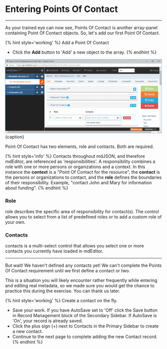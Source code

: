 # Entering Points Of Contact 
---

As your trained eye can now see, <span class="md-panel">Points Of Contact</span> is another array-panel containing <span class="md-panel">Point Of Contact</span> objects.  So, let's add our first Point Of Contact.

{% hint style='working' %}
  Add a Point Of Contact
  * Click the <strong class="btn btn-info btn-xs"> <i class="fa fa-plus"> </i> Add</strong> button to 'Add' a new object to the array.
{% endhint %}

![Editing Window - Main - Points Of Contact](/assets/get-started/edit-window-main-poc-1.png){caption}

<span class="md-panel">Point Of Contact</span> has two elements, <span class="md-element">role</span> and <span class="md-element">contacts</span>.  Both are required. 

{% hint style='info' %}
  Contacts throughout mdJSON, and therefore mdEditor, are referenced as 'responsibilities'.  A responsibility combines a role with one or more persons or organizations and a context.  In this instance the **context** is a "Point Of Contact for the resource", the **contact** is the persons or organizations to contact, and the **role** defines the boundaries of their responsibility.  Example, "contact John and Mary for information about funding".
{% endhint %}

### Role <i class="fa fa-asterisk required" title="Required"> </i>

<span class="md-element">role</span> describes the specific area of responsibility for contact(s).  The control allows you to select from a list of predefined roles or to add a custom role of your own.  

### Contacts <i class="fa fa-asterisk required" title="Required"> </i>

<span class="md-element">contacts</span> is a multi-select control that allows you select one or more contacts you currently have loaded in mdEditor. 

---

But wait!  We haven't defined any contacts yet!  We can't complete the <span class="md-panel">Points Of Contact</span> requirement until we first define a contact or two.  

This is a situation you will likely encounter rather frequently while entering and editing real metadata, so we made sure you would get the chance to practice this during the exercise.  You can thank us later. 

{% hint style='working' %}
  Create a contact on the fly.
  * Save your work.  If you have AutoSave set to 'Off' click the <span class="btn btn-success btn-sm"> <i class="fa fa-floppy-o"> </i> Save</span> button in <span class="md-window">Record Management</span> block of the <span class="md-window">Secondary Sidebar</span>.  If AutoSave is 'On', your record is already saved.
  * Click the plus sign (+) next to Contacts in the <span class="md-window">Primary Sidebar</span> to create a new contact. 
  * Continue to the next page to complete adding the new Contact record.
{% endhint %}
